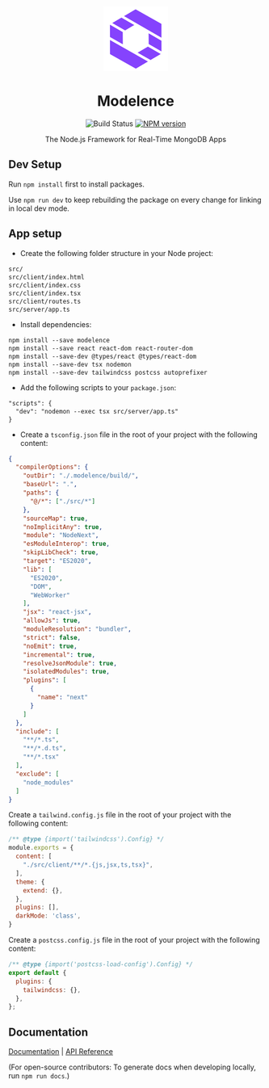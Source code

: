 <div align="center">
  <a href="https://modelence.com">
    <picture>
      <source media="(prefers-color-scheme: dark)" srcset="/packages/modelence/static/modelence.png">
      <img alt="Modelence logo" src="/packages/modelence/static/modelence.png" height="128">
    </picture>
  </a>
  <h1>Modelence</h1>

  ![Build Status](https://github.com/modelence/modelence/actions/workflows/build.yml/badge.svg)
  <a href="https://www.npmjs.com/package/modelence"><img alt="NPM version" src="https://img.shields.io/npm/v/modelence.svg"></a>
  <div>
    The Node.js Framework for Real-Time MongoDB Apps
  </div>
</div>

## Dev Setup
Run `npm install` first to install packages.

Use `npm run dev` to keep rebuilding the package on every change for linking in local dev mode.

## App setup

- Create the following folder structure in your Node project:

```
src/
src/client/index.html
src/client/index.css
src/client/index.tsx
src/client/routes.ts
src/server/app.ts
```

- Install dependencies:

```
npm install --save modelence
npm install --save react react-dom react-router-dom
npm install --save-dev @types/react @types/react-dom
npm install --save-dev tsx nodemon
npm install --save-dev tailwindcss postcss autoprefixer
```

- Add the following scripts to your `package.json`:

```
"scripts": {
  "dev": "nodemon --exec tsx src/server/app.ts"
}
```

- Create a `tsconfig.json` file in the root of your project with the following content:
```json
{
  "compilerOptions": {
    "outDir": "./.modelence/build/",
    "baseUrl": ".",
    "paths": {
      "@/*": ["./src/*"]
    },
    "sourceMap": true,
    "noImplicitAny": true,
    "module": "NodeNext",
    "esModuleInterop": true,
    "skipLibCheck": true,
    "target": "ES2020",
    "lib": [
      "ES2020",
      "DOM",
      "WebWorker"
    ],
    "jsx": "react-jsx",
    "allowJs": true,
    "moduleResolution": "bundler",
    "strict": false,
    "noEmit": true,
    "incremental": true,
    "resolveJsonModule": true,
    "isolatedModules": true,
    "plugins": [
      {
        "name": "next"
      }
    ]
  },
  "include": [
    "**/*.ts",
    "**/*.d.ts",
    "**/*.tsx"
  ],
  "exclude": [
    "node_modules"
  ]
}
```

Create a `tailwind.config.js` file in the root of your project with the following content:
```js
/** @type {import('tailwindcss').Config} */
module.exports = {
  content: [
    "./src/client/**/*.{js,jsx,ts,tsx}",
  ],
  theme: {
    extend: {},
  },
  plugins: [],
  darkMode: 'class',
}
```

Create a `postcss.config.js` file in the root of your project with the following content:
```js
/** @type {import('postcss-load-config').Config} */
export default {
  plugins: {
    tailwindcss: {},
  },
};
```

## Documentation

[Documentation](https://docs.modelence.com) | [API Reference](https://docs.modelence.com/api-reference)

(For open-source contributors: To generate docs when developing locally, run `npm run docs`.)

